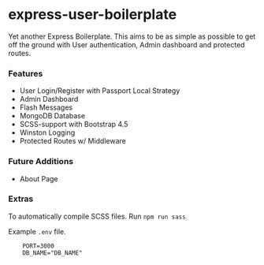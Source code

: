 # express-user-boilerplate

Yet another Express Boilerplate.
This aims to be as simple as possible to get off the ground with User authentication, Admin dashboard and protected routes.

### Features

- User Login/Register with Passport Local Strategy
- Admin Dashboard
- Flash Messages
- MongoDB Database
- SCSS-support with Bootstrap 4.5
- Winston Logging
- Protected Routes w/ Middleware

### Future Additions

- About Page

### Extras
To automatically compile SCSS files. Run ```npm run sass```

Example ```.env``` file.

```
    PORT=3000
    DB_NAME="DB_NAME"
```